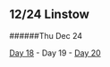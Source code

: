 12/24 Linstow
-------------
######Thu Dec  24

[Day 18](12-23-Linstow.md) - Day 19 - [Day 20](12-25-Linstow.md)
